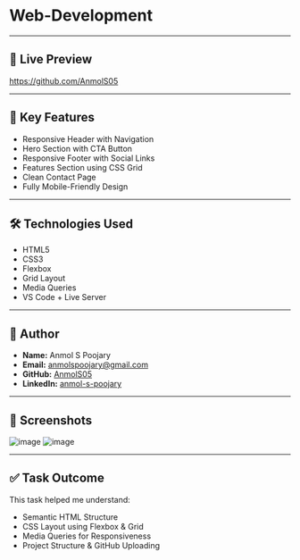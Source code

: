 # Web-Development

---

## 🚀 Live Preview

https://github.com/AnmolS05

---

## 📌 Key Features

- Responsive Header with Navigation
- Hero Section with CTA Button
- Responsive Footer with Social Links
- Features Section using CSS Grid
- Clean Contact Page
- Fully Mobile-Friendly Design

---

## 🛠 Technologies Used

- HTML5
- CSS3
- Flexbox
- Grid Layout
- Media Queries
- VS Code + Live Server

---

## 👤 Author

- **Name:** Anmol S Poojary  
- **Email:** anmolspoojary@gmail.com  
- **GitHub:** [AnmolS05](https://github.com/AnmolS05)  
- **LinkedIn:** [anmol-s-poojary](https://www.linkedin.com/in/anmol-s-poojary/)

---

## 📸 Screenshots

![image](https://github.com/user-attachments/assets/423f9689-3460-4cbd-b438-c5a8142c1d68)
![image](https://github.com/user-attachments/assets/1fe32e59-315e-4a05-8f00-b8a6d7a88c1e)



---
## ✅ Task Outcome

This task helped me understand:
- Semantic HTML Structure
- CSS Layout using Flexbox & Grid
- Media Queries for Responsiveness
- Project Structure & GitHub Uploading